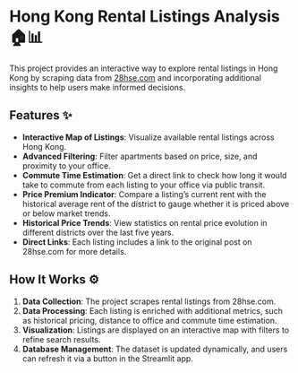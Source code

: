 # Hong Kong Rental Listings Analysis 🏠📊  

This project provides an interactive way to explore rental listings in Hong Kong by scraping data from [28hse.com](https://www.28hse.com) and incorporating additional insights to help users make informed decisions.  

## Features ✨  

- **Interactive Map of Listings**: Visualize available rental listings across Hong Kong.  
- **Advanced Filtering**: Filter apartments based on price, size, and proximity to your office.  
- **Commute Time Estimation**: Get a direct link to check how long it would take to commute from each listing to your office via public transit.  
- **Price Premium Indicator**: Compare a listing’s current rent with the historical average rent of the district to gauge whether it is priced above or below market trends.  
- **Historical Price Trends**: View statistics on rental price evolution in different districts over the last five years.  
- **Direct Links**: Each listing includes a link to the original post on 28hse.com for more details.  

## How It Works ⚙️  

1. **Data Collection**: The project scrapes rental listings from 28hse.com.  
2. **Data Processing**: Each listing is enriched with additional metrics, such as historical pricing, distance to office and commute time estimation.  
3. **Visualization**: Listings are displayed on an interactive map with filters to refine search results.  
4. **Database Management**: The dataset is updated dynamically, and users can refresh it via a button in the Streamlit app.  

